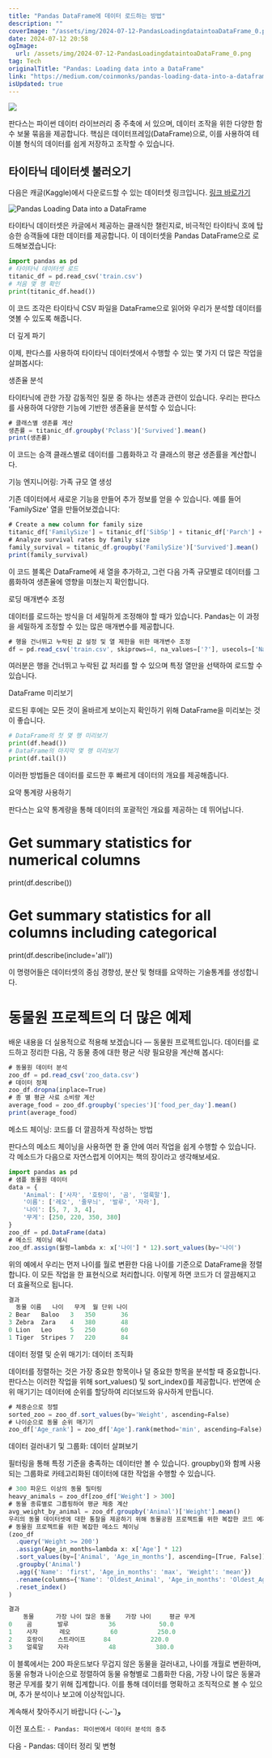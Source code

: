 ```yaml
---
title: "Pandas DataFrame에 데이터 로드하는 방법"
description: ""
coverImage: "/assets/img/2024-07-12-PandasLoadingdataintoaDataFrame_0.png"
date: 2024-07-12 20:58
ogImage: 
  url: /assets/img/2024-07-12-PandasLoadingdataintoaDataFrame_0.png
tag: Tech
originalTitle: "Pandas: Loading data into a DataFrame"
link: "https://medium.com/coinmonks/pandas-loading-data-into-a-dataframe-4ca57442744e"
isUpdated: true
---
```





<img src="/assets/img/2024-07-12-PandasLoadingdataintoaDataFrame_0.png" />

판다스는 파이썬 데이터 라이브러리 중 주축에 서 있으며, 데이터 조작을 위한 다양한 함수 보물 묶음을 제공합니다. 핵심은 데이터프레임(DataFrame)으로, 이를 사용하여 테이블 형식의 데이터를 쉽게 저장하고 조작할 수 있습니다.

## 타이타닉 데이터셋 불러오기

다음은 캐글(Kaggle)에서 다운로드할 수 있는 데이터셋 링크입니다. [링크 바로가기](https://www.kaggle.com/competitions/titanic/data?select=train.csv)

<div class="content-ad"></div>


![Pandas Loading Data into a DataFrame](/assets/img/2024-07-12-PandasLoadingdataintoaDataFrame_1.png)

타이타닉 데이터셋은 카글에서 제공하는 클래식한 챌린지로, 비극적인 타이타닉 호에 탑승한 승객들에 대한 데이터를 제공합니다. 이 데이터셋을 Pandas DataFrame으로 로드해보겠습니다:

```python
import pandas as pd
# 타이타닉 데이터셋 로드
titanic_df = pd.read_csv('train.csv')
# 처음 몇 행 확인
print(titanic_df.head())
```

이 코드 조각은 타이타닉 CSV 파일을 DataFrame으로 읽어와 우리가 분석할 데이터를 엿볼 수 있도록 해줍니다.


<div class="content-ad"></div>

더 깊게 파기

이제, 판다스를 사용하여 타이타닉 데이터셋에서 수행할 수 있는 몇 가지 더 많은 작업을 살펴봅시다:

생존율 분석

타이타닉에 관한 가장 감동적인 질문 중 하나는 생존과 관련이 있습니다. 우리는 판다스를 사용하여 다양한 기능에 기반한 생존율을 분석할 수 있습니다:

<div class="content-ad"></div>

```js
# 클래스별 생존률 계산
생존률 = titanic_df.groupby('Pclass')['Survived'].mean()
print(생존률)
```

이 코드는 승객 클래스별로 데이터를 그룹화하고 각 클래스의 평균 생존률을 계산합니다.

기능 엔지니어링: 가족 규모 열 생성

기존 데이터에서 새로운 기능을 만들어 추가 정보를 얻을 수 있습니다. 예를 들어 'FamilySize' 열을 만들어보겠습니다:


<div class="content-ad"></div>

```js
# Create a new column for family size
titanic_df['FamilySize'] = titanic_df['SibSp'] + titanic_df['Parch'] + 1
# Analyze survival rates by family size
family_survival = titanic_df.groupby('FamilySize')['Survived'].mean()
print(family_survival)
```

이 코드 블록은 DataFrame에 새 열을 추가하고, 그런 다음 가족 규모별로 데이터를 그룹화하여 생존율에 영향을 미쳤는지 확인합니다.

로딩 매개변수 조정

데이터를 로드하는 방식을 더 세밀하게 조정해야 할 때가 있습니다. Pandas는 이 과정을 세밀하게 조정할 수 있는 많은 매개변수를 제공합니다.

<div class="content-ad"></div>

```js
# 행을 건너뛰고 누락된 값 설정 및 열 제한을 위한 매개변수 조정
df = pd.read_csv('train.csv', skiprows=4, na_values=['?'], usecols=['Name', 'Sex', 'Age'])
```

여러분은 행을 건너뛰고 누락된 값 처리를 할 수 있으며 특정 열만을 선택하여 로드할 수 있습니다.

DataFrame 미리보기

로드된 후에는 모든 것이 올바르게 보이는지 확인하기 위해 DataFrame을 미리보는 것이 좋습니다.

<div class="content-ad"></div>

```python
# DataFrame의 첫 몇 행 미리보기
print(df.head())
# DataFrame의 마지막 몇 행 미리보기
print(df.tail())
```

이러한 방법들은 데이터를 로드한 후 빠르게 데이터의 개요를 제공해줍니다.

요약 통계량 사용하기

판다스는 요약 통계량을 통해 데이터의 포괄적인 개요를 제공하는 데 뛰어납니다.

<div class="content-ad"></div>


# Get summary statistics for numerical columns
print(df.describe())
# Get summary statistics for all columns including categorical
print(df.describe(include='all'))


이 명령어들은 데이터셋의 중심 경향성, 분산 및 형태를 요약하는 기술통계를 생성합니다.

# 동물원 프로젝트의 더 많은 예제

배운 내용을 더 실용적으로 적용해 보겠습니다 — 동물원 프로젝트입니다. 데이터를 로드하고 정리한 다음, 각 동물 종에 대한 평균 식량 필요량을 계산해 봅시다:


<div class="content-ad"></div>

```js
# 동물원 데이터 분석
zoo_df = pd.read_csv('zoo_data.csv')
# 데이터 정제
zoo_df.dropna(inplace=True)
# 종 별 평균 사료 소비량 계산
average_food = zoo_df.groupby('species')['food_per_day'].mean()
print(average_food)
```

메소드 체이닝: 코드를 더 깔끔하게 작성하는 방법

판다스의 메소드 체이닝을 사용하면 한 줄 안에 여러 작업을 쉽게 수행할 수 있습니다. 각 메소드가 다음으로 자연스럽게 이어지는 책의 장이라고 생각해보세요.

```js
import pandas as pd
# 샘플 동물원 데이터
data = {
    'Animal': ['사자', '호랑이', '곰', '얼룩말'],
    '이름': ['레오', '줄무늬', '발루', '자라'],
    '나이': [5, 7, 3, 4],
    '무게': [250, 220, 350, 380]
}
zoo_df = pd.DataFrame(data)
# 메소드 체이닝 예시
zoo_df.assign(월령=lambda x: x['나이'] * 12).sort_values(by='나이')
```

<div class="content-ad"></div>

위의 예에서 우리는 먼저 나이를 월로 변환한 다음 나이를 기준으로 DataFrame을 정렬합니다. 이 모든 작업을 한 표현식으로 처리합니다. 이렇게 하면 코드가 더 깔끔해지고 더 효율적으로 됩니다. 

```js
결과
  동물 이름   나이   무게  월 단위 나이
2 Bear   Baloo   3   350       36
3 Zebra  Zara    4   380       48
0 Lion   Leo     5   250       60
1 Tiger  Stripes 7   220       84
```

데이터 정렬 및 순위 매기기: 데이터 조직화

데이터를 정렬하는 것은 가장 중요한 항목이나 덜 중요한 항목을 분석할 때 중요합니다. 판다스는 이러한 작업을 위해 sort_values() 및 sort_index()를 제공합니다. 반면에 순위 매기기는 데이터에 순위를 할당하여 리더보드와 유사하게 만듭니다.

<div class="content-ad"></div>

```js
# 체중순으로 정렬
sorted_zoo = zoo_df.sort_values(by='Weight', ascending=False)
# 나이순으로 동물 순위 매기기
zoo_df['Age_rank'] = zoo_df['Age'].rank(method='min', ascending=False)
```

데이터 걸러내기 및 그룹화: 데이터 살펴보기

필터링을 통해 특정 기준을 충족하는 데이터만 볼 수 있습니다. groupby()와 함께 사용되는 그룹화로 카테고리화된 데이터에 대한 작업을 수행할 수 있습니다.

```js
# 300 파운드 이상의 동물 필터링
heavy_animals = zoo_df[zoo_df['Weight'] > 300]
# 동물 종류별로 그룹핑하여 평균 체중 계산
avg_weight_by_animal = zoo_df.groupby('Animal')['Weight'].mean()
우리의 동물 데이터셋에 대한 통찰을 제공하기 위해 동물공원 프로젝트를 위한 복잡한 코드 예제를 함께 구성해 보겠습니다. 동물원 주민을 필터링, 정렬, 순위 매기는 메소드를 연쇄적으로 적용하여 데이터를 처리할 것입니다.
# 동물원 프로젝트를 위한 복잡한 메소드 체이닝
(zoo_df
  .query('Weight >= 200')
  .assign(Age_in_months=lambda x: x['Age'] * 12)
  .sort_values(by=['Animal', 'Age_in_months'], ascending=[True, False])
  .groupby('Animal')
  .agg({'Name': 'first', 'Age_in_months': 'max', 'Weight': 'mean'})
  .rename(columns={'Name': 'Oldest_Animal', 'Age_in_months': 'Oldest_Age', 'Weight': 'Avg_Weight'})
  .reset_index()
)
```

<div class="content-ad"></div>

```js
결과
    동물      가장 나이 많은 동물    가장 나이     평균 무게
0    곰       발루           36            50.0
1    사자      레오           60           250.0
2    호랑이    스트라이프     84           220.0
3    얼룩말    자라           48           380.0
```

이 블록에서는 200 파운드보다 무겁지 않은 동물을 걸러내고, 나이를 개월로 변환하며, 동물 유형과 나이순으로 정렬하여 동물 유형별로 그룹화한 다음, 가장 나이 많은 동물과 평균 무게를 찾기 위해 집계합니다. 이를 통해 데이터를 명확하고 조직적으로 볼 수 있으며, 추가 분석이나 보고에 이상적입니다.

계속해서 찾아주시기 바랍니다 (-̀ᴗ-́ )و

이전 포스트: `- Pandas: 파이썬에서 데이터 분석의 중추`

<div class="content-ad"></div>

다음 - Pandas: 데이터 정리 및 변형
